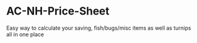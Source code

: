 # AC-NH-Price-Sheet
Easy way to calculate your saving, fish/bugs/misc items as well as turnips all in one place
